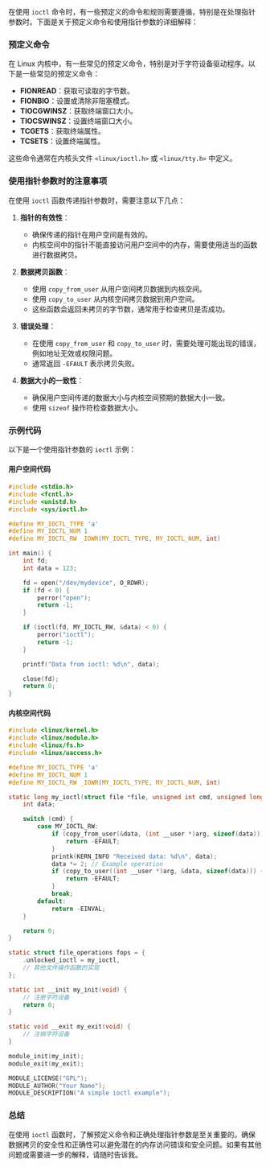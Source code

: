 在使用 `ioctl` 命令时，有一些预定义的命令和规则需要遵循，特别是在处理指针参数时。下面是关于预定义命令和使用指针参数的详细解释：

### 预定义命令

在 Linux 内核中，有一些常见的预定义命令，特别是对于字符设备驱动程序。以下是一些常见的预定义命令：

- **FIONREAD**：获取可读取的字节数。
- **FIONBIO**：设置或清除非阻塞模式。
- **TIOCGWINSZ**：获取终端窗口大小。
- **TIOCSWINSZ**：设置终端窗口大小。
- **TCGETS**：获取终端属性。
- **TCSETS**：设置终端属性。

这些命令通常在内核头文件 `<linux/ioctl.h>` 或 `<linux/tty.h>` 中定义。

### 使用指针参数时的注意事项

在使用 `ioctl` 函数传递指针参数时，需要注意以下几点：

1. **指针的有效性**：
    - 确保传递的指针在用户空间是有效的。
    - 内核空间中的指针不能直接访问用户空间中的内存，需要使用适当的函数进行数据拷贝。

2. **数据拷贝函数**：
    - 使用 `copy_from_user` 从用户空间拷贝数据到内核空间。
    - 使用 `copy_to_user` 从内核空间拷贝数据到用户空间。
    - 这些函数会返回未拷贝的字节数，通常用于检查拷贝是否成功。

3. **错误处理**：
    - 在使用 `copy_from_user` 和 `copy_to_user` 时，需要处理可能出现的错误，例如地址无效或权限问题。
    - 通常返回 `-EFAULT` 表示拷贝失败。

4. **数据大小的一致性**：
    - 确保用户空间传递的数据大小与内核空间预期的数据大小一致。
    - 使用 `sizeof` 操作符检查数据大小。

### 示例代码

以下是一个使用指针参数的 `ioctl` 示例：

#### 用户空间代码

```c
#include <stdio.h>
#include <fcntl.h>
#include <unistd.h>
#include <sys/ioctl.h>

#define MY_IOCTL_TYPE 'a'
#define MY_IOCTL_NUM 1
#define MY_IOCTL_RW _IOWR(MY_IOCTL_TYPE, MY_IOCTL_NUM, int)

int main() {
    int fd;
    int data = 123;

    fd = open("/dev/mydevice", O_RDWR);
    if (fd < 0) {
        perror("open");
        return -1;
    }

    if (ioctl(fd, MY_IOCTL_RW, &data) < 0) {
        perror("ioctl");
        return -1;
    }

    printf("Data from ioctl: %d\n", data);

    close(fd);
    return 0;
}
```

#### 内核空间代码

```c
#include <linux/kernel.h>
#include <linux/module.h>
#include <linux/fs.h>
#include <linux/uaccess.h>

#define MY_IOCTL_TYPE 'a'
#define MY_IOCTL_NUM 1
#define MY_IOCTL_RW _IOWR(MY_IOCTL_TYPE, MY_IOCTL_NUM, int)

static long my_ioctl(struct file *file, unsigned int cmd, unsigned long arg) {
    int data;

    switch (cmd) {
        case MY_IOCTL_RW:
            if (copy_from_user(&data, (int __user *)arg, sizeof(data))) {
                return -EFAULT;
            }
            printk(KERN_INFO "Received data: %d\n", data);
            data *= 2; // Example operation
            if (copy_to_user((int __user *)arg, &data, sizeof(data))) {
                return -EFAULT;
            }
            break;
        default:
            return -EINVAL;
    }

    return 0;
}

static struct file_operations fops = {
    .unlocked_ioctl = my_ioctl,
    // 其他文件操作函数的实现
};

static int __init my_init(void) {
    // 注册字符设备
    return 0;
}

static void __exit my_exit(void) {
    // 注销字符设备
}

module_init(my_init);
module_exit(my_exit);

MODULE_LICENSE("GPL");
MODULE_AUTHOR("Your Name");
MODULE_DESCRIPTION("A simple ioctl example");
```

### 总结

在使用 `ioctl` 函数时，了解预定义命令和正确处理指针参数是至关重要的。确保数据拷贝的安全性和正确性可以避免潜在的内存访问错误和安全问题。如果有其他问题或需要进一步的解释，请随时告诉我。